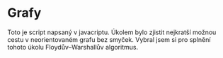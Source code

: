 # Grafy

Toto je script napsaný v javacriptu. Úkolem bylo zjistit nejkratší možnou cestu v neorientovaném grafu bez smyček. Vybral jsem si pro splnění tohoto úkolu Floydův–Warshallův algoritmus. 
